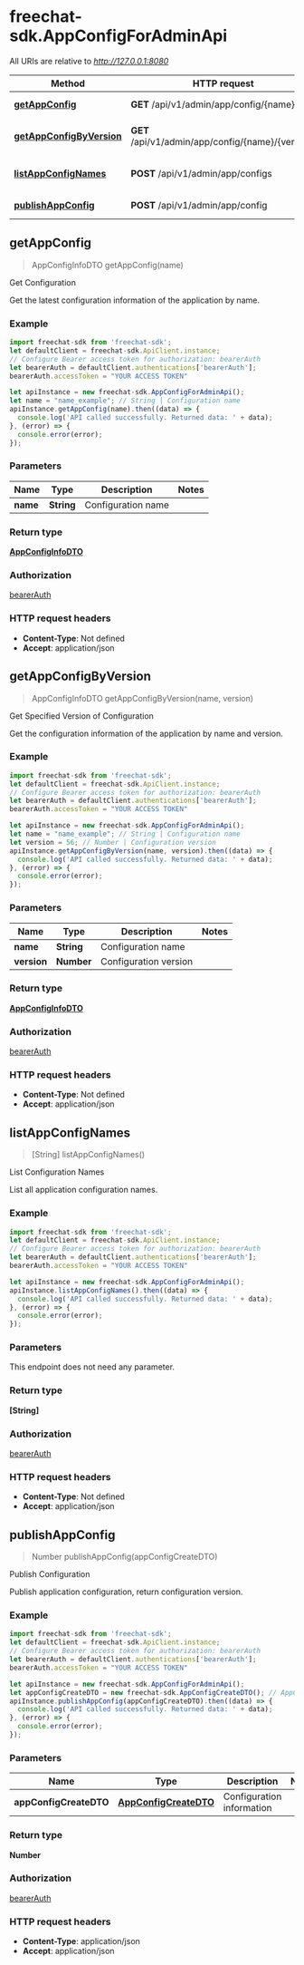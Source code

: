 # freechat-sdk.AppConfigForAdminApi

All URIs are relative to *http://127.0.0.1:8080*

Method | HTTP request | Description
------------- | ------------- | -------------
[**getAppConfig**](AppConfigForAdminApi.md#getAppConfig) | **GET** /api/v1/admin/app/config/{name} | Get Configuration
[**getAppConfigByVersion**](AppConfigForAdminApi.md#getAppConfigByVersion) | **GET** /api/v1/admin/app/config/{name}/{version} | Get Specified Version of Configuration
[**listAppConfigNames**](AppConfigForAdminApi.md#listAppConfigNames) | **POST** /api/v1/admin/app/configs | List Configuration Names
[**publishAppConfig**](AppConfigForAdminApi.md#publishAppConfig) | **POST** /api/v1/admin/app/config | Publish Configuration



## getAppConfig

> AppConfigInfoDTO getAppConfig(name)

Get Configuration

Get the latest configuration information of the application by name.

### Example

```javascript
import freechat-sdk from 'freechat-sdk';
let defaultClient = freechat-sdk.ApiClient.instance;
// Configure Bearer access token for authorization: bearerAuth
let bearerAuth = defaultClient.authentications['bearerAuth'];
bearerAuth.accessToken = "YOUR ACCESS TOKEN"

let apiInstance = new freechat-sdk.AppConfigForAdminApi();
let name = "name_example"; // String | Configuration name
apiInstance.getAppConfig(name).then((data) => {
  console.log('API called successfully. Returned data: ' + data);
}, (error) => {
  console.error(error);
});

```

### Parameters


Name | Type | Description  | Notes
------------- | ------------- | ------------- | -------------
 **name** | **String**| Configuration name | 

### Return type

[**AppConfigInfoDTO**](AppConfigInfoDTO.md)

### Authorization

[bearerAuth](../README.md#bearerAuth)

### HTTP request headers

- **Content-Type**: Not defined
- **Accept**: application/json


## getAppConfigByVersion

> AppConfigInfoDTO getAppConfigByVersion(name, version)

Get Specified Version of Configuration

Get the configuration information of the application by name and version.

### Example

```javascript
import freechat-sdk from 'freechat-sdk';
let defaultClient = freechat-sdk.ApiClient.instance;
// Configure Bearer access token for authorization: bearerAuth
let bearerAuth = defaultClient.authentications['bearerAuth'];
bearerAuth.accessToken = "YOUR ACCESS TOKEN"

let apiInstance = new freechat-sdk.AppConfigForAdminApi();
let name = "name_example"; // String | Configuration name
let version = 56; // Number | Configuration version
apiInstance.getAppConfigByVersion(name, version).then((data) => {
  console.log('API called successfully. Returned data: ' + data);
}, (error) => {
  console.error(error);
});

```

### Parameters


Name | Type | Description  | Notes
------------- | ------------- | ------------- | -------------
 **name** | **String**| Configuration name | 
 **version** | **Number**| Configuration version | 

### Return type

[**AppConfigInfoDTO**](AppConfigInfoDTO.md)

### Authorization

[bearerAuth](../README.md#bearerAuth)

### HTTP request headers

- **Content-Type**: Not defined
- **Accept**: application/json


## listAppConfigNames

> [String] listAppConfigNames()

List Configuration Names

List all application configuration names.

### Example

```javascript
import freechat-sdk from 'freechat-sdk';
let defaultClient = freechat-sdk.ApiClient.instance;
// Configure Bearer access token for authorization: bearerAuth
let bearerAuth = defaultClient.authentications['bearerAuth'];
bearerAuth.accessToken = "YOUR ACCESS TOKEN"

let apiInstance = new freechat-sdk.AppConfigForAdminApi();
apiInstance.listAppConfigNames().then((data) => {
  console.log('API called successfully. Returned data: ' + data);
}, (error) => {
  console.error(error);
});

```

### Parameters

This endpoint does not need any parameter.

### Return type

**[String]**

### Authorization

[bearerAuth](../README.md#bearerAuth)

### HTTP request headers

- **Content-Type**: Not defined
- **Accept**: application/json


## publishAppConfig

> Number publishAppConfig(appConfigCreateDTO)

Publish Configuration

Publish application configuration, return configuration version.

### Example

```javascript
import freechat-sdk from 'freechat-sdk';
let defaultClient = freechat-sdk.ApiClient.instance;
// Configure Bearer access token for authorization: bearerAuth
let bearerAuth = defaultClient.authentications['bearerAuth'];
bearerAuth.accessToken = "YOUR ACCESS TOKEN"

let apiInstance = new freechat-sdk.AppConfigForAdminApi();
let appConfigCreateDTO = new freechat-sdk.AppConfigCreateDTO(); // AppConfigCreateDTO | Configuration information
apiInstance.publishAppConfig(appConfigCreateDTO).then((data) => {
  console.log('API called successfully. Returned data: ' + data);
}, (error) => {
  console.error(error);
});

```

### Parameters


Name | Type | Description  | Notes
------------- | ------------- | ------------- | -------------
 **appConfigCreateDTO** | [**AppConfigCreateDTO**](AppConfigCreateDTO.md)| Configuration information | 

### Return type

**Number**

### Authorization

[bearerAuth](../README.md#bearerAuth)

### HTTP request headers

- **Content-Type**: application/json
- **Accept**: application/json


